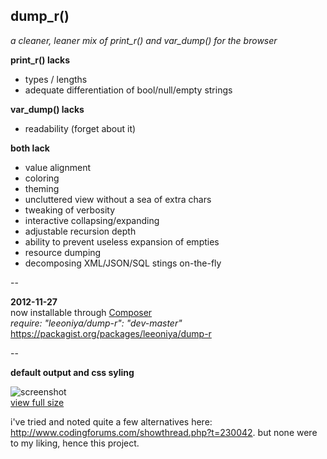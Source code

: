 ## dump_r()
_a cleaner, leaner mix of print_r() and var_dump() for the browser_

__print_r() lacks__

  - types / lengths
  - adequate differentiation of bool/null/empty strings

__var_dump() lacks__

  - readability (forget about it)

__both lack__

  - value alignment
  - coloring
  - theming
  - uncluttered view without a sea of extra chars
  - tweaking of verbosity
  - interactive collapsing/expanding
  - adjustable recursion depth
  - ability to prevent useless expansion of empties
  - resource dumping
  - decomposing XML/JSON/SQL stings on-the-fly

--

__2012-11-27__  
now installable through [Composer](http://getcomposer.org/)  
_require: "leeoniya/dump-r": "dev-master"_  
https://packagist.org/packages/leeoniya/dump-r

--

__default output and css syling__

![screenshot](https://github.com/leeoniya/dump_r.php/raw/master/th_dump_r.png "example.php")  
[view full size](https://github.com/leeoniya/dump_r.php/raw/master/dump_r.png)

i've tried and noted quite a few alternatives here: http://www.codingforums.com/showthread.php?t=230042. but none were to my liking, hence this project.